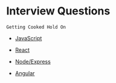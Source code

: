 # Interview Questions

`Getting Cooked Hold On`

-   [JavaScript](./Javascript/readme.md)

-   [React](./React/Readme.md)

-   [Node/Express]()

-   [Angular]()
